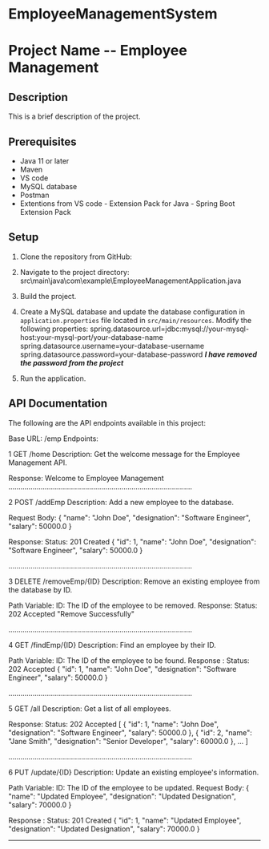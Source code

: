 # EmployeeManagementSystem
Project Name -- Employee Management
============

Description
-----------
This is a brief description of the project.

Prerequisites
-------------
- Java 11 or later
- Maven
- VS code
- MySQL database
- Postman
- Extentions from VS code - Extension Pack for Java
			  - Spring Boot Extension Pack 

Setup
-----
1. Clone the repository from GitHub: 


2. Navigate to the project directory:
src\main\java\com\example\EmployeeManagementApplication.java


3. Build the project.


3. Create a MySQL database and update the database configuration in `application.properties` file located in `src/main/resources`. Modify the following properties:
spring.datasource.url=jdbc:mysql://your-mysql-host:your-mysql-port/your-database-name
spring.datasource.username=your-database-username 
spring.datasource.password=your-database-password
 ***I have removed the password from the project***

5. Run the application.



API Documentation
-----------------
The following are the API endpoints available in this project:

Base URL: /emp
Endpoints:

1 GET /home
Description: Get the welcome message for the Employee Management API.

Response: Welcome to Employee Management
...........................................................................................

2 POST /addEmp
Description: Add a new employee to the database.

Request Body: {
  "name": "John Doe",
  "designation": "Software Engineer",
  "salary": 50000.0
}


Response: Status: 201 Created
{
  "id": 1,
  "name": "John Doe",
  "designation": "Software Engineer",
  "salary": 50000.0
}


...........................................................................................

3 DELETE /removeEmp/{ID}
Description: Remove an existing employee from the database by ID.

Path Variable: ID: The ID of the employee to be removed.
Response: 
Status: 202 Accepted
"Remove Successfully"


...........................................................................................

4 GET /findEmp/{ID}
Description: Find an employee by their ID.

Path Variable: ID: The ID of the employee to be found.
Response : 
Status: 202 Accepted
{
  "id": 1,
  "name": "John Doe",
  "designation": "Software Engineer",
  "salary": 50000.0
}


...........................................................................................

5 GET /all
Description: Get a list of all employees.

Response: 
Status: 202 Accepted
[
  {
    "id": 1,
    "name": "John Doe",
    "designation": "Software Engineer",
    "salary": 50000.0
  },
  {
    "id": 2,
    "name": "Jane Smith",
    "designation": "Senior Developer",
    "salary": 60000.0
  },
  ...
]


...........................................................................................


6 PUT /update/{ID}
Description: Update an existing employee's information.

Path Variable: ID: The ID of the employee to be updated.
Request Body: {
  "name": "Updated Employee",
  "designation": "Updated Designation",
  "salary": 70000.0
}

Response : 
Status: 201 Created
{
  "id": 1,
  "name": "Updated Employee",
  "designation": "Updated Designation",
  "salary": 70000.0
}
___________________________________________________________________________________________________________________________
